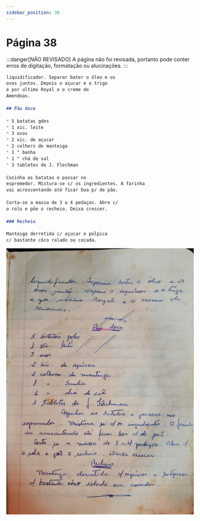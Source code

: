 ```yaml
---
sidebar_position: 38
---
```

# Página 38
:::danger[NÃO REVISADO]
A página não foi revisada, portanto pode conter erros de digitação, formatação ou alucinações.
:::
```markdown
liquidificador. Separar bater o óleo e os
ovos juntos. Depois o açucar e o trigo
e por ultimo Royal e o creme de
Amendoas.

## Pão doce

* 5 batatas gdes
* 1 xic. leite
* 3 ovos
* 2 xic. de açucar
* 2 colhers de manteiga
* 1 " banha
* 1 " chá de sal
* 3 tabletes de J. Flechman

Cozinha as batatas e passar no
espremedor. Mistura-se c/ os ingredientes. A farinha
vai acrescentando até ficar boa p/ de pão.

Corta-se a massa de 3 a 4 pedaços. Abre c/
o rolo e põe o recheio. Deixa crescer.

### Recheio

Manteiga derretida c/ açucar e polpica
c/ bastante côco ralado ou cocada.
```

![imagem base](./images/page_38.png)